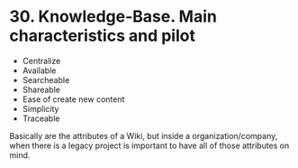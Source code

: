 # 30. Knowledge-Base. Main characteristics and pilot

- Centralize
- Available
- Searcheable
- Shareable
- Ease of create new content
- Simplicity
- Traceable

Basically are the attributes of a Wiki, but inside a organization/company, when there is a legacy project is important to have all of those attributes on mind.